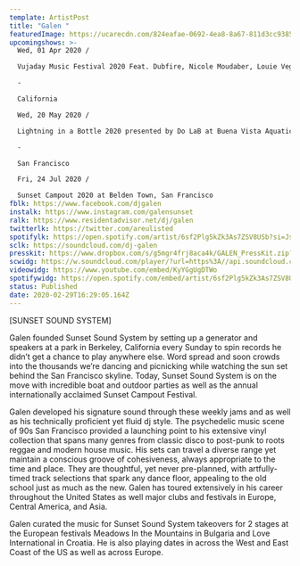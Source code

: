 ```yaml
---
template: ArtistPost
title: "Galen "
featuredImage: https://ucarecdn.com/824eafae-0692-4ea8-8a67-811d3cc9385d/
upcomingshows: >-
  Wed, 01 Apr 2020 /

  Vujaday Music Festival 2020 Feat. Dubfire, Nicole Moudaber, Louie Vega, Lee Burridge, Kenny Gla at TBA - Barbados, Barbados

  -

  California

  Wed, 20 May 2020 /

  Lightning in a Bottle 2020 presented by Do LaB at Buena Vista Aquatic Recreational Area, California

  -

  San Francisco

  Fri, 24 Jul 2020 /

  Sunset Campout 2020 at Belden Town, San Francisco
fblk: https://www.facebook.com/djgalen
instalk: https://www.instagram.com/galensunset
ralk: https://www.residentadvisor.net/dj/galen
twitterlk: https://twitter.com/areulisted
spotifylk: https://open.spotify.com/artist/6sf2Plg5kZk3As7ZSV8USb?si=JsuDIjM0RFOwI9bWOW8ugw
sclk: https://soundcloud.com/dj-galen
presskit: https://www.dropbox.com/s/g5mgr4frj8aca4k/GALEN_PressKit.zip?dl=0
scwidg: https://w.soundcloud.com/player/?url=https%3A//api.soundcloud.com/tracks/743059705&color=%23ff5500&auto_play=false&hide_related=false&show_comments=true&show_user=true&show_reposts=false&show_teaser=true&visual=true
videowidg: https://www.youtube.com/embed/KyYGgUgDTWo
spotifywidg: https://open.spotify.com/embed/artist/6sf2Plg5kZk3As7ZSV8USb
status: Published
date: 2020-02-29T16:29:05.164Z
---
```

\[SUNSET SOUND SYSTEM]

Galen founded Sunset Sound System by setting up a generator and speakers at a park in Berkeley, California every Sunday to spin records he didn’t get a chance to play anywhere else. Word spread and soon crowds into the thousands we’re dancing and picnicking while watching the sun set behind the San Francisco skyline.  Today, Sunset Sound System is on the move with incredible boat and outdoor parties as well as the annual internationally acclaimed Sunset Campout Festival.

Galen developed his signature sound through these weekly jams and as well as his technically proficient yet fluid dj style. The psychedelic music scene of 90s San Francisco provided a launching point to his extensive vinyl collection that spans many genres from classic disco to post-punk to roots reggae and modern house music. His sets can travel a diverse range yet maintain a conscious groove of cohesiveness, always appropriate to the time and place. They are thoughtful, yet never pre-planned, with artfully-timed track selections that spark any dance floor, appealing to the old school just as much as the new. Galen has toured extensively in his career throughout the United States as well major clubs and festivals in Europe, Central America, and Asia.

Galen curated the music for Sunset Sound System takeovers for 2 stages at the European festivals Meadows In the Mountains in Bulgaria and Love International in Croatia. He is also playing dates in across the West and East Coast of the US as well as across Europe.